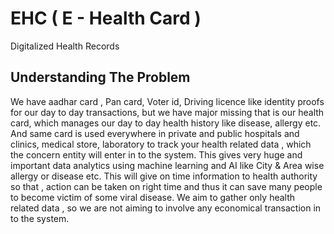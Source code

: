 # EHC ( E - Health Card )
Digitalized Health Records

## Understanding The Problem

We have aadhar card , Pan card, Voter id, Driving licence like identity proofs for our
day to day transactions, but we have major missing that is our health card, which
manages our day to day health history like disease, allergy etc. And same card is used
everywhere in private and public hospitals and clinics, medical store, laboratory to
track your health related data , which the concern entity will enter in to the system.
This gives very huge and important data analytics using machine learning and AI like
City & Area wise allergy or disease etc. This will give on time information to health
authority so that , action can be taken on right time and thus it can save many people
to become victim of some viral disease. We aim to gather only health related data , so
we are not aiming to involve any economical transaction in to the system.
